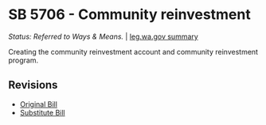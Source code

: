 # SB 5706 - Community reinvestment
*Status: Referred to Ways & Means.* | [leg.wa.gov summary](https://app.leg.wa.gov/billsummary?BillNumber=5706&Year=2021)

Creating the community reinvestment account and community reinvestment program.

## Revisions
* [Original Bill](1/)
* [Substitute Bill](S/)
